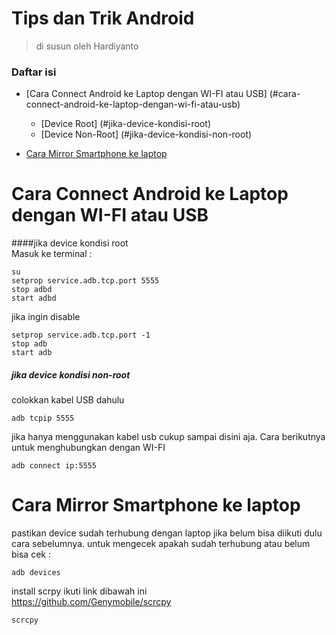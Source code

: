 # Tips dan Trik Android
> di susun oleh Hardiyanto

### Daftar isi
* [Cara Connect Android ke Laptop dengan WI-FI atau USB] (#cara-connect-android-ke-laptop-dengan-wi-fi-atau-usb)
	* [Device Root] (#jika-device-kondisi-root)
	* [Device Non-Root] (#jika-device-kondisi-non-root)

* [Cara Mirror Smartphone ke laptop](#cara-mirror-smartphone-ke-laptop)


# Cara Connect Android ke Laptop dengan WI-FI atau USB
####jika device kondisi root<br>
Masuk ke terminal :
```
su
setprop service.adb.tcp.port 5555
stop adbd
start adbd
```

jika ingin disable

```
setprop service.adb.tcp.port -1
stop adb
start adb
```

##### jika device kondisi non-root</br>
colokkan kabel USB dahulu

```
adb tcpip 5555
```
jika hanya menggunakan kabel usb cukup sampai disini aja. Cara berikutnya untuk menghubungkan dengan WI-FI

```
adb connect ip:5555
```

# Cara Mirror Smartphone ke laptop
pastikan device sudah terhubung dengan laptop jika belum bisa diikuti dulu cara sebelumnya. untuk mengecek apakah sudah terhubung atau belum bisa cek :
```
adb devices
```
install scrpy ikuti link dibawah ini <br>
https://github.com/Genymobile/scrcpy

```
scrcpy
```
